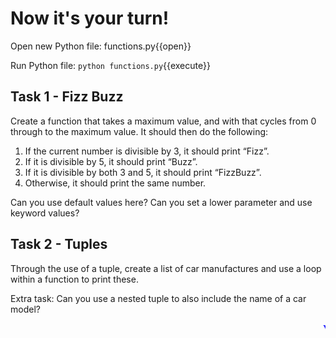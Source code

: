 # Now it's your turn!

Open new Python file: functions.py{{open}}

Run Python file: `python functions.py`{{execute}}

## Task 1 - Fizz Buzz

Create a function that takes a maximum value, and with that cycles from 0 through to the maximum value. It should then do the following:

1. If the current number is divisible by 3, it should print “Fizz”.
2. If it is divisible by 5, it should print “Buzz”.
3. If it is divisible by both 3 and 5, it should print “FizzBuzz”.
4. Otherwise, it should print the same number.

Can you use default values here?
Can you set a lower parameter and use keyword values?

## Task 2 - Tuples

Through the use of a tuple, create a list of car manufactures and use a loop within a function to print these.

Extra task: Can you use a nested tuple to also include the name of a car model?


<marquee style='color: blue;'><b>Yay you've completed part 3!</b></marquee>
